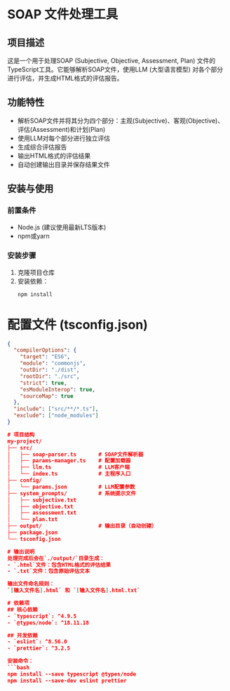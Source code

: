 # SOAP 文件处理工具

## 项目描述

这是一个用于处理SOAP (Subjective, Objective, Assessment, Plan) 文件的TypeScript工具。它能够解析SOAP文件，使用LLM (大型语言模型) 对各个部分进行评估，并生成HTML格式的评估报告。

## 功能特性

- 解析SOAP文件并将其分为四个部分：主观(Subjective)、客观(Objective)、评估(Assessment)和计划(Plan)
- 使用LLM对每个部分进行独立评估
- 生成综合评估报告
- 输出HTML格式的评估结果
- 自动创建输出目录并保存结果文件

## 安装与使用

### 前置条件

- Node.js (建议使用最新LTS版本)
- npm或yarn

### 安装步骤

1. 克隆项目仓库
2. 安装依赖：
   ```bash
   npm install
   ```

# 配置文件 (tsconfig.json)

````json
{
  "compilerOptions": {
    "target": "ES6",
    "module": "commonjs",
    "outDir": "./dist",
    "rootDir": "./src",
    "strict": true,
    "esModuleInterop": true,
    "sourceMap": true
  },
  "include": ["src/​**​/*.ts"],
  "exclude": ["node_modules"]
}

# 项目结构
my-project/
├── src/
│   ├── soap-parser.ts       # SOAP文件解析器
│   ├── params-manager.ts    # 配置加载器
│   ├── llm.ts               # LLM客户端
│   └── index.ts             # 主程序入口
├── config/
│   └── params.json          # LLM配置参数
├── system_prompts/          # 系统提示文件
│   ├── subjective.txt
│   ├── objective.txt
│   ├── assessment.txt
│   └── plan.txt
├── output/                  # 输出目录（自动创建）
├── package.json
└── tsconfig.json

# 输出说明
处理完成后会在`./output/`目录生成：
- `.html`文件：包含HTML格式的评估结果
- `.txt`文件：包含原始评估文本

输出文件命名规则：
`[输入文件名].html` 和 `[输入文件名].html.txt`

# 依赖项
## 核心依赖
- `typescript`: ^4.9.5
- `@types/node`: ^18.11.18

## 开发依赖
- `eslint`: ^8.56.0
- `prettier`: ^3.2.5

安装命令：
```bash
npm install --save typescript @types/node
npm install --save-dev eslint prettier
````
